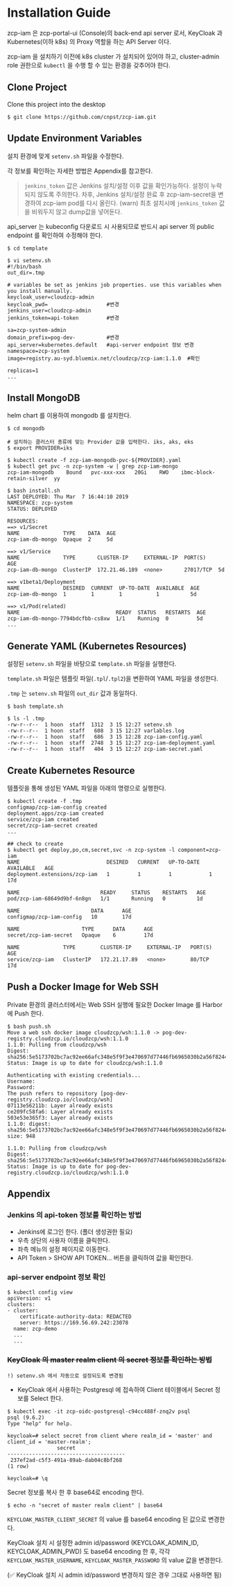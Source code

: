 # Installation Guide

zcp-iam 은 zcp-portal-ui (Console)의 back-end api server 로서, KeyCloak 과 Kubernetes(이하 k8s) 의 Proxy 역할을 하는 API Server 이다.

zcp-iam 을 설치하기 이전에 k8s cluster 가 설치되어 있어야 하고, cluster-admin role 권한으로 `kubectl` 을 수행 할 수 있는 환경을 갖추어야 한다.

## Clone Project

Clone this project into the desktop

```
$ git clone https://github.com/cnpst/zcp-iam.git
```

## Update Environment Variables

설치 환경에 맞게 `setenv.sh` 파일을 수정한다.

각 정보를 확인하는 자세한 방법은 Appendix를 참고한다.

> `jenkins_token` 값은 Jenkins 설치/설정 이후 값을 확인가능하다. 설정이 누락되지 않도록 주의한다.
> 차후, Jenkins 설치/설정 완료 후 zcp-iam-secret을 변경하여 zcp-iam pod를 다시 올린다.
> (warn) 최초 설치시에 `jenkins_token` 값을 비워두지 않고 dump값을 넣어둔다.

api_server 는 kubeconfig 다운로드 시 사용되므로 반드시 api server 의 public endpoint 를 확인하여 수정해야 한다.

```
$ cd template

$ vi setenv.sh
#!/bin/bash
out_dir=.tmp

# variables be set as jenkins job properties. use this variables when you install manually.
keycloak_user=cloudzcp-admin
keycloak_pwd=                   #변경
jenkins_user=cloudzcp-admin
jenkins_token=api-token         #변경

sa=zcp-system-admin
domain_prefix=pog-dev-          #변경
api_server=kubernetes.default   #api-server endpoint 정보 변경
namespace=zcp-system
image=registry.au-syd.bluemix.net/cloudzcp/zcp-iam:1.1.0  #확인

replicas=1
...
```

## Install MongoDB

helm chart 를 이용하여 mongodb 를 설치한다.

```
$ cd mongodb

# 설치하는 클러스터 종류에 맞는 Provider 값을 입력한다. iks, aks, eks
$ export PROVIDER=iks

$ kubectl create -f zcp-iam-mongodb-pvc-${PROVIDER}.yaml
$ kubectl get pvc -n zcp-system -w | grep zcp-iam-mongo
zcp-iam-mongodb    Bound   pvc-xxx-xxx   20Gi    RWO    ibmc-block-retain-silver  yy

$ bash install.sh
LAST DEPLOYED: Thu Mar  7 16:44:10 2019
NAMESPACE: zcp-system
STATUS: DEPLOYED

RESOURCES:
==> v1/Secret
NAME              TYPE    DATA  AGE
zcp-iam-db-mongo  Opaque  2     5d

==> v1/Service
NAME              TYPE       CLUSTER-IP     EXTERNAL-IP  PORT(S)    AGE
zcp-iam-db-mongo  ClusterIP  172.21.46.189  <none>       27017/TCP  5d

==> v1beta1/Deployment
NAME              DESIRED  CURRENT  UP-TO-DATE  AVAILABLE  AGE
zcp-iam-db-mongo  1        1        1           1          5d

==> v1/Pod(related)
NAME                               READY  STATUS   RESTARTS  AGE
zcp-iam-db-mongo-7794bdcfbb-cs8xw  1/1    Running  0         5d
...
```

## Generate YAML (Kubernetes Resources)

설정된 `setenv.sh` 파일을 바탕으로 `template.sh` 파일을 실행한다.

`template.sh` 파일은 템플릿 파일(`.tpl`/`.tpl2`)을 변환하여 YAML 파일을 생성한다.

`.tmp` 는 `setenv.sh` 파일의 `out_dir` 값과 동일하다.

```
$ bash template.sh

$ ls -l .tmp
-rw-r--r--  1 hoon  staff  1312  3 15 12:27 setenv.sh
-rw-r--r--  1 hoon  staff   608  3 15 12:27 varlables.log
-rw-r--r--  1 hoon  staff   686  3 15 12:28 zcp-iam-config.yaml
-rw-r--r--  1 hoon  staff  2748  3 15 12:27 zcp-iam-deployment.yaml
-rw-r--r--  1 hoon  staff   404  3 15 12:27 zcp-iam-secret.yaml
```

## Create Kubernetes Resource

템플릿을 통해 생성된 YAML 파일을 아래의 명령으로 실행한다.

```
$ kubectl create -f .tmp
configmap/zcp-iam-config created
deployment.apps/zcp-iam created
service/zcp-iam created
secret/zcp-iam-secret created
...

## check to create
$ kubectl get deploy,po,cm,secret,svc -n zcp-system -l component=zcp-iam
NAME                            DESIRED   CURRENT   UP-TO-DATE   AVAILABLE   AGE
deployment.extensions/zcp-iam   1         1         1            1           17d

NAME                          READY     STATUS    RESTARTS   AGE
pod/zcp-iam-68649d9bf-6n8gn   1/1       Running   0          1d

NAME                       DATA      AGE
configmap/zcp-iam-config   10        17d

NAME                    TYPE      DATA      AGE
secret/zcp-iam-secret   Opaque    6         17d

NAME              TYPE        CLUSTER-IP     EXTERNAL-IP   PORT(S)   AGE
service/zcp-iam   ClusterIP   172.21.17.89   <none>        80/TCP    17d
```

## Push a Docker Image for Web SSH 

Private 환경의 클러스터에서는 Web SSH 실행에 필요한 Docker Image 를 Harbor 에 Push 한다.

```
$ bash push.sh
Move a web ssh docker image cloudzcp/wsh:1.1.0 -> pog-dev-registry.cloudzcp.io/cloudzcp/wsh:1.1.0
1.1.0: Pulling from cloudzcp/wsh
Digest: sha256:5e5173702bc7ac92ee66afc348e5f9f3e470697d77446fb6965030b2a56f8244
Status: Image is up to date for cloudzcp/wsh:1.1.0

Authenticating with existing credentials...
Username:
Password:
The push refers to repository [pog-dev-registry.cloudzcp.io/cloudzcp/wsh]
07113e56211b: Layer already exists 
ce209fc58fa6: Layer already exists 
503e53e365f3: Layer already exists 
1.1.0: digest: sha256:5e5173702bc7ac92ee66afc348e5f9f3e470697d77446fb6965030b2a56f8244 size: 948

1.1.0: Pulling from cloudzcp/wsh
Digest: sha256:5e5173702bc7ac92ee66afc348e5f9f3e470697d77446fb6965030b2a56f8244
Status: Image is up to date for pog-dev-registry.cloudzcp.io/cloudzcp/wsh:1.1.0
```

## Appendix

### Jenkins 의 api-token 정보를 확인하는 방법

- Jenkins에 로그인 한다. (폴더 생성권한 필요)
- 우측 상단의 사용자 이름을 클릭한다.
- 좌측 메뉴의 설정 페이지로 이동한다.
- API Token > SHOW API TOKEN... 버튼을 클릭하여 값을 확인한다.

### api-server endpoint 정보 확인
```
$ kubectl config view
apiVersion: v1
clusters:
- cluster:
    certificate-authority-data: REDACTED
    server: https://169.56.69.242:23078
  name: zcp-demo
  ...
  ...
```

### ~~KeyCloak 의 master realm client 의 secret 정보를 확인하는 방법~~

```
!) setenv.sh 에서 자동으로 설정되도록 변경됨
```

- KeyCloak 에서 사용하는 Postgresql 에 접속하여 Client 테이블에서 Secret 정보를 Select 한다.

```
$ kubectl exec -it zcp-oidc-postgresql-c94cc488f-znq2v psql
psql (9.6.2)
Type "help" for help.

keycloak=# select secret from client where realm_id = 'master' and client_id = 'master-realm';
                secret
--------------------------------------
 237ef2ad-c5f3-491a-89ab-dab04c8bf268
(1 row)

keycloak=# \q
```

Secret 정보를 복사 한 후 base64로 encoding 한다.

```
$ echo -n "secret of master realm client" | base64
```

`KEYCLOAK_MASTER_CLIENT_SECRET` 의 value 를 base64 encoding 된 값으로 변경한다.

KeyCloak 설치 시 설정한 admin id/password (KEYCLOAK_ADMIN_ID, KEYCLOAK_ADMIN_PWD) 도 base64 encoding 한 후, 각각 `KEYCLOAK_MASTER_USERNAME`, `KEYCLOAK_MASTER_PASSWORD` 의 value 값을 변경한다.

(:white_check_mark: KeyCloak 설치 시 admin id/password 변경하지 않은 경우 그대로 사용하면 됨)
